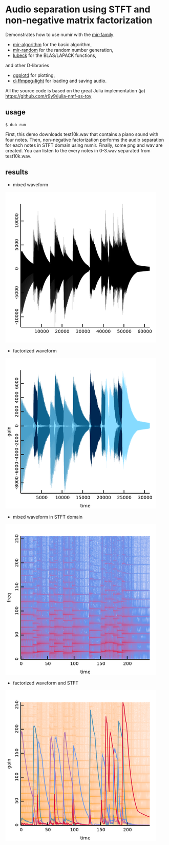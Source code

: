 # Audio separation using STFT and non-negative matrix factorization

Demonstrates how to use numir with the [mir-family](https://github.com/libmir)
- [mir-algorithm](http://docs.algorithm.dlang.io/latest/index.html) for the basic algorithm,
- [mir-random](http://docs.random.dlang.io/latest/index.html) for the random number generation,
- [lubeck](https://github.com/kaleidicassociates/lubeck) for the BLAS/LAPACK functions,

and other D-libraries 
- [ggplotd](https://github.com/BlackEdder/ggplotd) for plotting,
- [d-ffmpeg-light](https://github.com/ShigekiKarita/d-ffmpeg-light) for loading and saving audio.

All the source code is based on the great Julia implementation (ja) https://github.com/r9y9/julia-nmf-ss-toy

## usage

```console
$ dub run
```

First, this demo downloads test10k.wav that contains a piano sound with four notes.
Then, non-negative factorization performs the audio separation for each notes in STFT domain using numir.
Finally, some png and wav are created. You can listen to the every notes in 0-3.wav separated from test10k.wav.

## results

- mixed waveform

![mixed](mixed.png)

- factorized waveform

![factorized](factorized.png)

- mixed waveform in STFT domain

![mixed-stft](mixed-stft.png)

- factorized waveform and STFT

![factorized-stft](time_basis.png)


